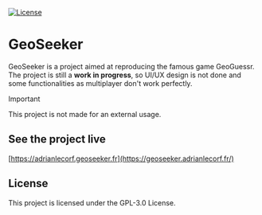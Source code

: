 [![License](https://img.shields.io/github/license/sharps4/neural_network)](https://github.com/sharps4/neural_network/LICENSE)

# GeoSeeker

GeoSeeker is a project aimed at reproducing the famous game GeoGuessr. The project is still a **work in progress**, so UI/UX design is not done and some functionalities as multiplayer don't work perfectly.

> [!IMPORTANT]
> This project is not made for an external usage.

## See the project live

[https://adrianlecorf.geoseeker.fr](https://geoseeker.adrianlecorf.fr/)

## License

This project is licensed under the GPL-3.0 License.